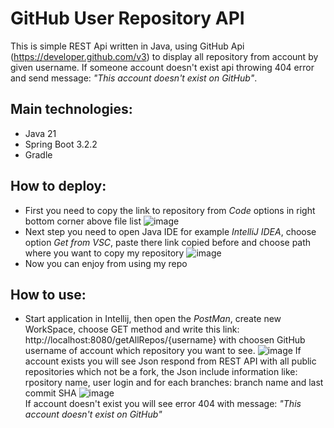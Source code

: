 # GitHub User Repository API
This is simple REST Api written in Java, using GitHub Api (https://developer.github.com/v3) to display all repository from account by given username. If someone account doesn't exist api throwing 404 error and send message: _"This account doesn't exist on GitHub"_.

## Main technologies:
 * Java 21
 * Spring Boot 3.2.2
 * Gradle

## How to deploy:
  * First you need to copy the link to repository from _Code_ options in right bottom corner above file list
    ![image](https://github.com/maciejsachajdak/githubUserReposApi/assets/119767371/c01e27e8-bcae-4b25-964b-0845ebda1f33)
  * Next step you need to open Java IDE for example _IntelliJ IDEA_, choose  option _Get from VSC_, paste there link copied before and choose path where you want to copy my repository
    ![image](https://github.com/maciejsachajdak/githubUserReposApi/assets/119767371/15df4534-aaea-4460-aa9e-16e6cc9490e4)
  * Now you can enjoy from using my repo

## How to use:
  * Start application in Intellij, then open the _PostMan_, create new WorkSpace, choose GET method and write this link: http://localhost:8080/getAllRepos/{username} with choosen GitHub username of account which repository you want to see.
    ![image](https://github.com/maciejsachajdak/githubUserReposApi/assets/119767371/a7707b04-6f38-42e0-ab7c-f59f7f5f8096)
  If account exists you will see Json respond from REST API with all public repositories which not be a fork, the Json include information like: rpository name, user login and for each branches: branch name and last commit SHA
    ![image](https://github.com/maciejsachajdak/githubUserReposApi/assets/119767371/09340932-79be-4bf9-b13a-62ba12b0d38b)  
  If account doesn't exist you will see error 404 with message: _"This account doesn't exist on GitHub"_
